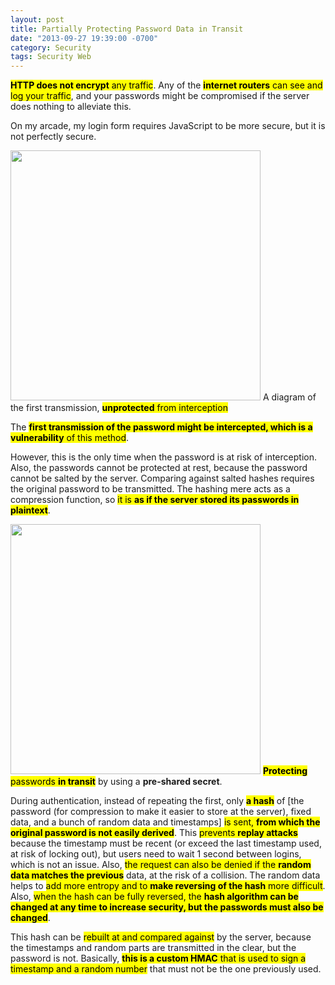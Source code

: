 ```yaml
---
layout: post
title: Partially Protecting Password Data in Transit
date: "2013-09-27 19:39:00 -0700"
category: Security
tags: Security Web
---
```

<mark>**HTTP does not encrypt** any traffic</mark>. Any of the <mark>**internet routers** can see and log your traffic</mark>, and your passwords might be compromised if the server does nothing to alleviate this.

On my arcade, my login form requires JavaScript to be more secure, but it is not perfectly secure.

<div class="img-left">
<img src="http://p.cdn.victorz.ca/blog/2013/PasswordMessageHash1.png" width="400" alt="" />
<span class="caption">A diagram of the first transmission, <mark><strong>unprotected</strong> from interception</mark></span>
</div>

The <mark>**first transmission of the password might be intercepted, which is a vulnerability** of this method</mark>.

<!--more-->

However, this is the only time when the password is at risk of interception. Also, the passwords cannot be protected at rest, because the password cannot be salted by the server. Comparing against salted hashes requires the original password to be transmitted. The hashing mere acts as a compression function, so <mark>it is **as if the server stored its passwords in plaintext**</mark>.

<div class="img-right">
<img src="http://p.cdn.victorz.ca/blog/2013/PasswordMessageHash2.png" width="400" alt="" />
<span class="caption"><mark><strong>Protecting</strong> passwords <strong>in transit</strong></mark> by using a <strong>pre-shared secret</strong>.</span>
</div>

During authentication, instead of repeating the first, only <mark>**a hash**</mark> of \[the password (for compression to make it easier to store at the server), fixed data, and a bunch of random data and timestamps\] <mark>is sent, **from which the original password is not easily derived**</mark>. This <mark>prevents **replay attacks**</mark> because the timestamp must be recent (or exceed the last timestamp used, at risk of locking out), but users need to wait 1 second between logins, which is not an issue. Also, <mark>the request can also be denied if the **random data matches the previous**</mark> data, at the risk of a collision. The random data helps to <mark>add more entropy and to **make reversing of the hash** more difficult</mark>. Also, <mark>when the hash can be fully reversed, the **hash algorithm can be changed at any time to increase security, but the passwords must also be changed**</mark>.

This hash can be <mark>rebuilt at and compared against</mark> by the server, because the timestamps and random parts are transmitted in the clear, but the password is not. Basically, <mark>**this is a custom HMAC** that is used to sign a timestamp and a random number</mark> that must not be the one previously used.
